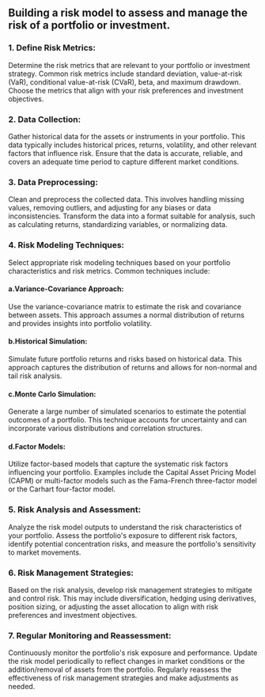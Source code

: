 ## Building a risk model to assess and manage the risk of a portfolio or investment. 

### 1. Define Risk Metrics: 
Determine the risk metrics that are relevant to your portfolio or investment strategy. Common risk metrics include standard deviation, value-at-risk (VaR), conditional value-at-risk (CVaR), beta, and maximum drawdown. Choose the metrics that align with your risk preferences and investment objectives.

### 2. Data Collection: 
Gather historical data for the assets or instruments in your portfolio. This data typically includes historical prices, returns, volatility, and other relevant factors that influence risk. Ensure that the data is accurate, reliable, and covers an adequate time period to capture different market conditions.

### 3. Data Preprocessing: 
Clean and preprocess the collected data. This involves handling missing values, removing outliers, and adjusting for any biases or data inconsistencies. Transform the data into a format suitable for analysis, such as calculating returns, standardizing variables, or normalizing data.

### 4. Risk Modeling Techniques: 
Select appropriate risk modeling techniques based on your portfolio characteristics and risk metrics. Common techniques include:

#### a.Variance-Covariance Approach: 
Use the variance-covariance matrix to estimate the risk and covariance between assets. This approach assumes a normal distribution of returns and provides insights into portfolio volatility.

#### b.Historical Simulation: 
Simulate future portfolio returns and risks based on historical data. This approach captures the distribution of returns and allows for non-normal and tail risk analysis.

#### c.Monte Carlo Simulation: 
Generate a large number of simulated scenarios to estimate the potential outcomes of a portfolio. This technique accounts for uncertainty and can incorporate various distributions and correlation structures.

#### d.Factor Models: 
Utilize factor-based models that capture the systematic risk factors influencing your portfolio. Examples include the Capital Asset Pricing Model (CAPM) or multi-factor models such as the Fama-French three-factor model or the Carhart four-factor model.

### 5. Risk Analysis and Assessment: 
Analyze the risk model outputs to understand the risk characteristics of your portfolio. Assess the portfolio's exposure to different risk factors, identify potential concentration risks, and measure the portfolio's sensitivity to market movements.

### 6. Risk Management Strategies: 
Based on the risk analysis, develop risk management strategies to mitigate and control risk. This may include diversification, hedging using derivatives, position sizing, or adjusting the asset allocation to align with risk preferences and investment objectives.

### 7. Regular Monitoring and Reassessment: 
Continuously monitor the portfolio's risk exposure and performance. Update the risk model periodically to reflect changes in market conditions or the addition/removal of assets from the portfolio. Regularly reassess the effectiveness of risk management strategies and make adjustments as needed.
